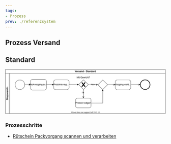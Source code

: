 ```yaml
---
tags:
- Prozess
prev: ./referenzsystem
---
```

## Prozess Versand

## Standard

![Prozess Versand Standard](assets/Prozess%20Versand%20Standard.svg)

### Prozesschritte

* [Rütschein Packvorgang scannen und verarbeiten](Strichcode.md#Rütschein%20Packvorgang%20scannen%20und%20verarbeiten)